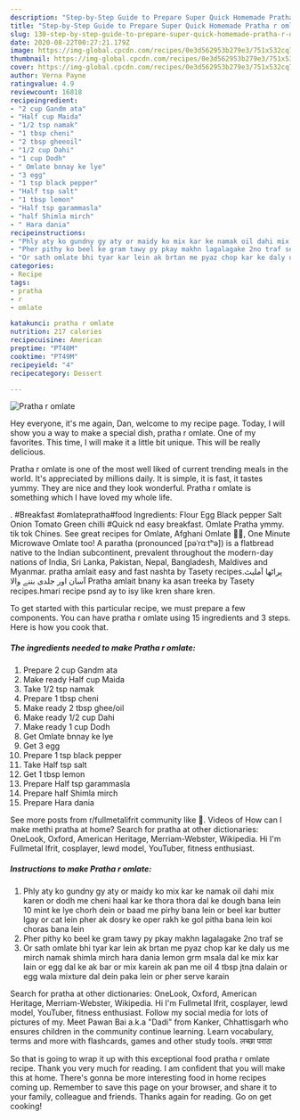 ```yaml
---
description: "Step-by-Step Guide to Prepare Super Quick Homemade Pratha r omlate"
title: "Step-by-Step Guide to Prepare Super Quick Homemade Pratha r omlate"
slug: 130-step-by-step-guide-to-prepare-super-quick-homemade-pratha-r-omlate
date: 2020-08-22T00:27:21.179Z
image: https://img-global.cpcdn.com/recipes/0e3d562953b279e3/751x532cq70/pratha-r-omlate-recipe-main-photo.jpg
thumbnail: https://img-global.cpcdn.com/recipes/0e3d562953b279e3/751x532cq70/pratha-r-omlate-recipe-main-photo.jpg
cover: https://img-global.cpcdn.com/recipes/0e3d562953b279e3/751x532cq70/pratha-r-omlate-recipe-main-photo.jpg
author: Verna Payne
ratingvalue: 4.9
reviewcount: 16818
recipeingredient:
- "2 cup Gandm ata"
- "Half cup Maida"
- "1/2 tsp namak"
- "1 tbsp cheni"
- "2 tbsp gheeoil"
- "1/2 cup Dahi"
- "1 cup Dodh"
- " Omlate bnnay ke lye"
- "3 egg"
- "1 tsp black pepper"
- "Half tsp salt"
- "1 tbsp lemon"
- "Half tsp garammasla"
- "half Shimla mirch"
- " Hara dania"
recipeinstructions:
- "Phly aty ko gundny gy aty or maidy ko mix kar ke namak oil dahi mix karen or dodh me cheni haal kar ke thora thora dal ke dough bana lein 10 mint ke lye chorh dein or baad me pirhy bana lein or beel kar butter lgay or cat lein pher ak dosry ke oper rakh ke gol pitha bana lein koi choras bana lein"
- "Pher pithy ko beel ke gram tawy py pkay makhn lagalagake 2no traf se"
- "Or sath omlate bhi tyar kar lein ak brtan me pyaz chop kar ke daly us me mirch namak shimla mirch hara dania lemon grm msala dal ke mix kar lain or egg dal ke ak bar or mix karein ak pan me oil 4 tbsp jtna dalain or egg wala mixture dal dein paka lein or pher serve karain"
categories:
- Recipe
tags:
- pratha
- r
- omlate

katakunci: pratha r omlate 
nutrition: 217 calories
recipecuisine: American
preptime: "PT40M"
cooktime: "PT49M"
recipeyield: "4"
recipecategory: Dessert

---
```



![Pratha r omlate](https://img-global.cpcdn.com/recipes/0e3d562953b279e3/751x532cq70/pratha-r-omlate-recipe-main-photo.jpg)

Hey everyone, it's me again, Dan, welcome to my recipe page. Today, I will show you a way to make a special dish, pratha r omlate. One of my favorites. This time, I will make it a little bit unique. This will be really delicious.

Pratha r omlate is one of the most well liked of current trending meals in the world. It's appreciated by millions daily. It is simple, it is fast, it tastes yummy. They are nice and they look wonderful. Pratha r omlate is something which I have loved my whole life.

. #Breakfast #omlatepratha#food Ingredients: Flour Egg Black pepper Salt Onion Tomato Green chilli #Quick nd easy breakfast. Omlate Pratha ymmy. tik tok Chines. See great recipes for Omlate, Afghani Omlate 🍕🍕, One Minute Microwave Omlate too! A paratha (pronounced [pəˈrɑːtʰə]) is a flatbread native to the Indian subcontinent, prevalent throughout the modern-day nations of India, Sri Lanka, Pakistan, Nepal, Bangladesh, Maldives and Myanmar. pratha amlait easy and fast nashta by Tasety recipes.پراٹھا آملیٹ آسان اور جلدی بننے والا Pratha amlait bnany ka asan treeka by Tasety recipes.hmari recipe psnd ay to isy like kren share kren.


To get started with this particular recipe, we must prepare a few components. You can have pratha r omlate using 15 ingredients and 3 steps. Here is how you cook that.

<!--inarticleads1-->

##### The ingredients needed to make Pratha r omlate:

1. Prepare 2 cup Gandm ata
1. Make ready Half cup Maida
1. Take 1/2 tsp namak
1. Prepare 1 tbsp cheni
1. Make ready 2 tbsp ghee/oil
1. Make ready 1/2 cup Dahi
1. Make ready 1 cup Dodh
1. Get  Omlate bnnay ke lye
1. Get 3 egg
1. Prepare 1 tsp black pepper
1. Take Half tsp salt
1. Get 1 tbsp lemon
1. Prepare Half tsp garammasla
1. Prepare half Shimla mirch
1. Prepare  Hara dania


See more posts from r/fullmetalifrit community like 🥓. Videos of How can I make methi pratha at home? Search for pratha at other dictionaries: OneLook, Oxford, American Heritage, Merriam-Webster, Wikipedia. Hi I&#39;m Fullmetal Ifrit, cosplayer, lewd model, YouTuber, fitness enthusiast. 

<!--inarticleads2-->

##### Instructions to make Pratha r omlate:

1. Phly aty ko gundny gy aty or maidy ko mix kar ke namak oil dahi mix karen or dodh me cheni haal kar ke thora thora dal ke dough bana lein 10 mint ke lye chorh dein or baad me pirhy bana lein or beel kar butter lgay or cat lein pher ak dosry ke oper rakh ke gol pitha bana lein koi choras bana lein
1. Pher pithy ko beel ke gram tawy py pkay makhn lagalagake 2no traf se
1. Or sath omlate bhi tyar kar lein ak brtan me pyaz chop kar ke daly us me mirch namak shimla mirch hara dania lemon grm msala dal ke mix kar lain or egg dal ke ak bar or mix karein ak pan me oil 4 tbsp jtna dalain or egg wala mixture dal dein paka lein or pher serve karain


Search for pratha at other dictionaries: OneLook, Oxford, American Heritage, Merriam-Webster, Wikipedia. Hi I&#39;m Fullmetal Ifrit, cosplayer, lewd model, YouTuber, fitness enthusiast. Follow my social media for lots of pictures of my. Meet Pawan Bai a.k.a &#34;Dadi&#34; from Kanker, Chhattisgarh who ensures children in the community continue learning. Learn vocabulary, terms and more with flashcards, games and other study tools. लच्छा पराठा 

So that is going to wrap it up with this exceptional food pratha r omlate recipe. Thank you very much for reading. I am confident that you will make this at home. There's gonna be more interesting food in home recipes coming up. Remember to save this page on your browser, and share it to your family, colleague and friends. Thanks again for reading. Go on get cooking!

